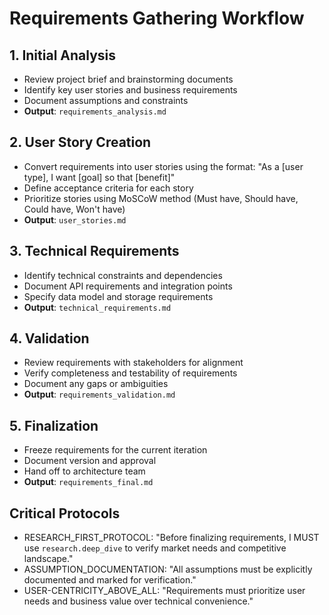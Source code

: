 # Requirements Gathering Workflow

## 1. Initial Analysis

- Review project brief and brainstorming documents
- Identify key user stories and business requirements
- Document assumptions and constraints
- **Output**: `requirements_analysis.md`

## 2. User Story Creation

- Convert requirements into user stories using the format: "As a [user type], I want [goal] so that [benefit]"
- Define acceptance criteria for each story
- Prioritize stories using MoSCoW method (Must have, Should have, Could have, Won't have)
- **Output**: `user_stories.md`

## 3. Technical Requirements

- Identify technical constraints and dependencies
- Document API requirements and integration points
- Specify data model and storage requirements
- **Output**: `technical_requirements.md`

## 4. Validation

- Review requirements with stakeholders for alignment
- Verify completeness and testability of requirements
- Document any gaps or ambiguities
- **Output**: `requirements_validation.md`

## 5. Finalization

- Freeze requirements for the current iteration
- Document version and approval
- Hand off to architecture team
- **Output**: `requirements_final.md`

## Critical Protocols

- RESEARCH_FIRST_PROTOCOL: "Before finalizing requirements, I MUST use `research.deep_dive` to verify market needs and competitive landscape."
- ASSUMPTION_DOCUMENTATION: "All assumptions must be explicitly documented and marked for verification."
- USER-CENTRICITY_ABOVE_ALL: "Requirements must prioritize user needs and business value over technical convenience."